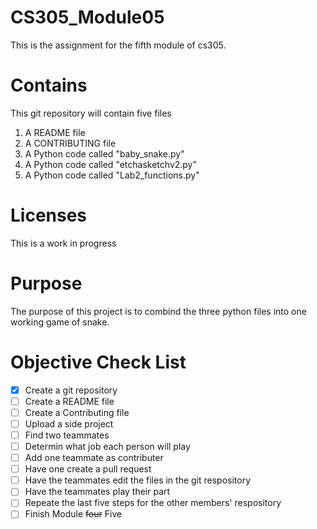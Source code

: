 # CS305_Module05
This is the assignment for the fifth module of cs305.

# Contains 
This git repository will contain five files
1. A README file
2. A CONTRIBUTING file
3. A Python code called "baby_snake.py"
4. A Python code called "etchasketchv2.py"
5. A Python code called "Lab2_functions.py"

# Licenses
This is a work in progress

# Purpose
The purpose of this project is to combind the three python files into one working game of snake.

# Objective Check List
- [x] Create a git repository 
- [ ] Create a README file
- [ ] Create a Contributing file
- [ ] Upload a side project
- [ ] Find two teammates
- [ ] Determin what job each person will play
- [ ] Add one teammate as contributer
- [ ] Have one create a pull request
- [ ] Have the teammates edit the files in the git respository
- [ ] Have the teammates play their part
- [ ] Repeate the last five steps for the other members' respository
- [ ] Finish Module ~~four~~ Five
